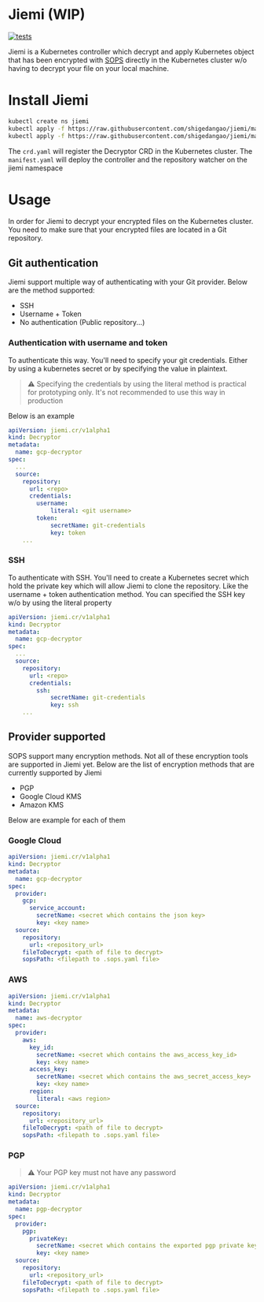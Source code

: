 # Jiemi (WIP)

[![tests](https://github.com/shigedangao/jiemi/actions/workflows/ci.yaml/badge.svg)](https://github.com/shigedangao/jiemi/actions/workflows/ci.yaml)

Jiemi is a Kubernetes controller which decrypt and apply Kubernetes object that has been encrypted with [SOPS](https://github.com/mozilla/sops)
directly in the Kubernetes cluster w/o having to decrypt your file on your local machine.

# Install Jiemi

```bash
kubectl create ns jiemi
kubectl apply -f https://raw.githubusercontent.com/shigedangao/jiemi/main/manifest/crd.yaml
kubectl apply -f https://raw.githubusercontent.com/shigedangao/jiemi/main/manifest/manifest.yaml
```

The ```crd.yaml``` will register the Decryptor CRD in the Kubernetes cluster. The ```manifest.yaml``` will deploy the controller and the repository watcher on the jiemi namespace

# Usage

In order for Jiemi to decrypt your encrypted files on the Kubernetes cluster. You need to make sure that your encrypted files are located in a Git repository.

## Git authentication

Jiemi support multiple way of authenticating with your Git provider. Below are the method supported:

- SSH
- Username + Token
- No authentication (Public repository...)

### Authentication with username and token

To authenticate this way. You'll need to specify your git credentials. Either by using a kubernetes secret or by specifying the value in plaintext. 

> ⚠️ Specifying the credentials by using the literal method is practical for prototyping only. It's not recommended to use this way in production

Below is an example

```yaml
apiVersion: jiemi.cr/v1alpha1
kind: Decryptor
metadata:
  name: gcp-decryptor
spec:
  ...
  source:
    repository:
      url: <repo>
      credentials:
        username:
            literal: <git username>
        token:
            secretName: git-credentials
            key: token
    ...
```

### SSH

To authenticate with SSH. You'll need to create a Kubernetes secret which hold the private key which will allow Jiemi to clone the repository. Like the username + token authentication method. You can specified the SSH key w/o by using the literal property

```yaml
apiVersion: jiemi.cr/v1alpha1
kind: Decryptor
metadata:
  name: gcp-decryptor
spec:
  ...
  source:
    repository:
      url: <repo>
      credentials:
        ssh:
            secretName: git-credentials
            key: ssh
    ...
```

## Provider supported

SOPS support many encryption methods. Not all of these encryption tools are supported in Jiemi yet. Below are the list of encryption methods that are currently supported by Jiemi

- PGP
- Google Cloud KMS
- Amazon KMS

Below are example for each of them

### Google Cloud

```yaml
apiVersion: jiemi.cr/v1alpha1
kind: Decryptor
metadata:
  name: gcp-decryptor
spec:
  provider:
    gcp:
      service_account:
        secretName: <secret which contains the json key>
        key: <key name>
  source:
    repository:
      url: <repository_url>
    fileToDecrypt: <path of file to decrypt>
    sopsPath: <filepath to .sops.yaml file>
```

### AWS

```yaml
apiVersion: jiemi.cr/v1alpha1
kind: Decryptor
metadata:
  name: aws-decryptor
spec:
  provider:
    aws:
      key_id:
        secretName: <secret which contains the aws_access_key_id>
        key: <key name>
      access_key:
        secretName: <secret which contains the aws_secret_access_key>
        key: <key name>
      region:
        literal: <aws region>
  source:
    repository:
      url: <repository_url>
    fileToDecrypt: <path of file to decrypt>
    sopsPath: <filepath to .sops.yaml file>
```

### PGP

> ⚠️ Your PGP key must not have any password

```yaml
apiVersion: jiemi.cr/v1alpha1
kind: Decryptor
metadata:
  name: pgp-decryptor
spec:
  provider:
    pgp:
      privateKey:
        secretName: <secret which contains the exported pgp private key>
        key: <key name>
  source:
    repository:
      url: <repository_url>
    fileToDecrypt: <path of file to decrypt>
    sopsPath: <filepath to .sops.yaml file>
```

